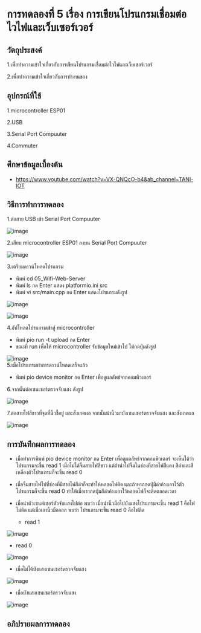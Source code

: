 # การทดลองที่ 5 เรื่อง การเขียนโปรแกรมเชื่อมต่อไวไฟและเว็บเซอร์เวอร์

## วัตถุประสงค์
1.เพื่อทำความเข้าใจเกี่ยวกับการเขียนโปรแกรมเชื่อมต่อไวไฟและเว็บเซอร์เวอร์

2.เพื่อทำความเข้าใจเกี่ยวกับการทำงานของ

## อุปกรณ์ที่ใช้ 
1.microcontroller ESP01

2.USB

3.Serial Port Compuuter

4.Commuter

## ศึกษาข้อมูลเบื้องต้น
* https://www.youtube.com/watch?v=VX-QNQcO-b4&ab_channel=TANI-IOT

## วิธีการทำการทดลอง
1.ต่อสาย USB เข้า Serial Port Compuuter 

![image](https://user-images.githubusercontent.com/80879788/112309445-e9996900-8cd5-11eb-8f4c-da72cbde1663.png)


2.เสียบ microcontroller ESP01 ลงบน Serial Port Compuuter

![image](https://user-images.githubusercontent.com/80879788/112309332-cd95c780-8cd5-11eb-91ec-f39c35bd417c.png)

3.เตรียมดาวน์โหลดโปรแกรม
  * พิมพ์ cd 05_Wifi-Web-Server 
  * พิมพ์ ls กด Enter แสดง platformio.ini src  
  * พิมพ์ vi src/main.cpp กด Enter แสดงโปรแกรมดังรูป

![image](https://user-images.githubusercontent.com/80879788/112378377-6e59a680-8d19-11eb-8f17-e433f647b25e.png)

![image](https://user-images.githubusercontent.com/80879788/112378477-91845600-8d19-11eb-83fe-0e5a5195534f.png)

4.อัปโหลดโปรแกรมเข้าสู่ microcontroller
  * พิมพ์ pio run -t upload กด Enter
  * ขณะที่ run เพื่อให้ microcontroller รับข้อมูลใหม่เข้าไป ให้กดปุ่มดังรูป
  
![image](https://user-images.githubusercontent.com/80879788/112314503-af32ca80-8cdb-11eb-93fa-6a50fb3912f6.png)  
5.เมื่อโปรแกรมทำการดาวน์โหลดเสร็จแล้ว
  * พิมพ์ pio device monitor กด Enter เพื่อดูผลลัพธ์จากคอมพิวเตอร์

6.จากนั้นต่อเซนเซอร์ตรวจจับแสง ดังรูป

![image](https://user-images.githubusercontent.com/80879788/112372079-e8862d00-8d11-11eb-9ade-6c8f9703f542.png)

7.ต่อสายไฟสีขาวที่จุดที่นิ้วชี้อยู่ และสังเกตผล จากนั้นนำนิ้วมาบังเซนเซอร์ตรวจจับแสง และสังเกตผล

![image](https://user-images.githubusercontent.com/80879788/112372466-677b6580-8d12-11eb-84f8-9f6c075dfe84.png)

## การบันทึกผลการทดลอง
* เมื่อทำการพิมพ์ pio device monitor กด Enter เพื่อดูผลลัพธ์จากคอมพิวเตอร์ จะเห็นได้ว่าโปรแกรมจะขึ้น read 1 เมื่อไม่ได้จิ้มสายไฟสีขาว แต่ถ้านำไปจิ้มในช่องที่สายไฟสีแดง สีดำและสีเหลืองตัวโปรแกรมก็จะขึ้น read 0 
* เมื่อจิ้มสายไฟไปที่ช่องที่มีสายไฟสีดำก็จะทำให้หลอดไฟติด และถ้าหากกดปุ่มีดำค้างเอาไว้ตัวโปรแกรมก็จะขึ้น read 0 ทำให้เมื่อเรากดปุ่มสีดำค้างเอาไว้หลอดไฟก็จะติดตลอดเวลา 
* เมื่อนำตัวเซนต์เซอร์ตัวจับแสงไปต่อ พบว่า เมื่อนำนิ้วมือไปบังแสงโปรแกรมจะขึ้น read 1 คือไฟไม่ติด แต่เมื่อเอานิ้วมือออก พบว่า โปรแกรมจะขึ้น read 0 คือไฟติด

  * read 1

![image](https://user-images.githubusercontent.com/80879788/112370685-43b72000-8d10-11eb-944e-f383f3891d6f.png)

  * read 0

![image](https://user-images.githubusercontent.com/80879788/112370799-6812fc80-8d10-11eb-82c4-37a1b3540403.png)

 * เมื่อไม่ได้บังแสงเซนเซอร์ตรวจจับแสง
 
 ![image](https://user-images.githubusercontent.com/80879788/112373771-e9b85980-8d13-11eb-9f4e-b3cb7dbce397.png)

 * เมื่อบังแสงเซนเซอร์ตรวจจับแสง
 
 ![image](https://user-images.githubusercontent.com/80879788/112373981-22f0c980-8d14-11eb-9521-c3dc396e1e03.png)


## อภิปรายผลการทดลอง
